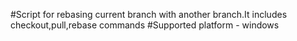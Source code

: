 #Script for rebasing current branch with another branch.It includes checkout,pull,rebase commands
#Supported platform - windows
